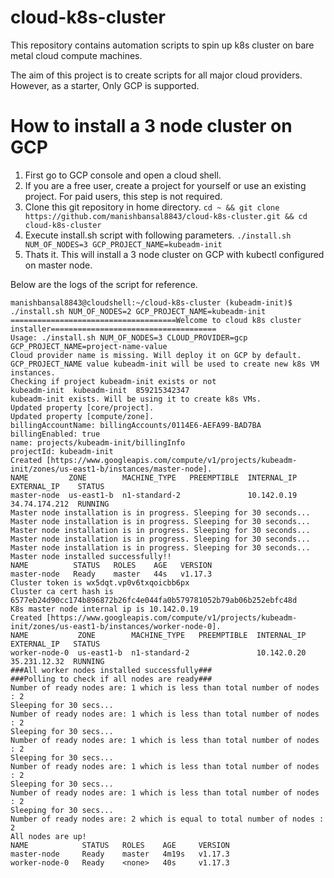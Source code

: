 # cloud-k8s-cluster
This repository contains automation scripts to spin up k8s cluster on bare metal cloud compute machines.

The aim of this project is to create scripts for all major cloud providers. However, as a starter, Only GCP is supported.

# How to install a 3 node cluster on GCP

1. First go to GCP console and open a cloud shell.
2. If you are a free user, create a project for yourself or use an existing project. For paid users, this step is not required.
3. Clone this git repository in home directory.
`cd ~ && git clone https://github.com/manishbansal8843/cloud-k8s-cluster.git && cd cloud-k8s-cluster`
4. Execute install.sh script with following parameters.
`./install.sh NUM_OF_NODES=3 GCP_PROJECT_NAME=kubeadm-init`
5. Thats it. This will install a 3 node cluster on GCP with kubectl configured on master node.

Below are the logs of the script for reference.
```
manishbansal8843@cloudshell:~/cloud-k8s-cluster (kubeadm-init)$ ./install.sh NUM_OF_NODES=2 GCP_PROJECT_NAME=kubeadm-init
=====================================Welcome to cloud k8s cluster installer=====================================
Usage: ./install.sh NUM_OF_NODES=3 CLOUD_PROVIDER=gcp GCP_PROJECT_NAME=project-name-value
Cloud provider name is missing. Will deploy it on GCP by default.
GCP_PROJECT_NAME value kubeadm-init will be used to create new k8s VM instances.
Checking if project kubeadm-init exists or not
kubeadm-init  kubeadm-init  859215342347
kubeadm-init exists. Will be using it to create k8s VMs.
Updated property [core/project].
Updated property [compute/zone].
billingAccountName: billingAccounts/0114E6-AEFA99-BAD7BA
billingEnabled: true
name: projects/kubeadm-init/billingInfo
projectId: kubeadm-init
Created [https://www.googleapis.com/compute/v1/projects/kubeadm-init/zones/us-east1-b/instances/master-node].
NAME         ZONE        MACHINE_TYPE   PREEMPTIBLE  INTERNAL_IP  EXTERNAL_IP    STATUS
master-node  us-east1-b  n1-standard-2               10.142.0.19  34.74.174.212  RUNNING
Master node installation is in progress. Sleeping for 30 seconds...
Master node installation is in progress. Sleeping for 30 seconds...
Master node installation is in progress. Sleeping for 30 seconds...
Master node installation is in progress. Sleeping for 30 seconds...
Master node installation is in progress. Sleeping for 30 seconds...
Master node installed successfully!!
NAME          STATUS   ROLES    AGE   VERSION
master-node   Ready    master   44s   v1.17.3
Cluster token is wx5dqt.vp0v6txqoicbb6px
Cluster ca cert hash is 6577eb24d90cc174b896872b26fc4e044fa0b579781052b79ab06b252ebfc48d
K8s master node internal ip is 10.142.0.19
Created [https://www.googleapis.com/compute/v1/projects/kubeadm-init/zones/us-east1-b/instances/worker-node-0].
NAME           ZONE        MACHINE_TYPE   PREEMPTIBLE  INTERNAL_IP  EXTERNAL_IP   STATUS
worker-node-0  us-east1-b  n1-standard-2               10.142.0.20  35.231.12.32  RUNNING
###All worker nodes installed successfully###
###Polling to check if all nodes are ready###
Number of ready nodes are: 1 which is less than total number of nodes : 2
Sleeping for 30 secs...
Number of ready nodes are: 1 which is less than total number of nodes : 2
Sleeping for 30 secs...
Number of ready nodes are: 1 which is less than total number of nodes : 2
Sleeping for 30 secs...
Number of ready nodes are: 1 which is less than total number of nodes : 2
Sleeping for 30 secs...
Number of ready nodes are: 1 which is less than total number of nodes : 2
Sleeping for 30 secs...
Number of ready nodes are: 2 which is equal to total number of nodes : 2
All nodes are up!
NAME            STATUS   ROLES    AGE     VERSION
master-node     Ready    master   4m19s   v1.17.3
worker-node-0   Ready    <none>   40s     v1.17.3
```
